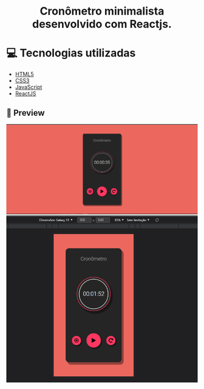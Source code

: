 <h1 align='center'>
    Cronômetro minimalista desenvolvido com Reactjs.
</h1>

# 💻 Tecnologias utilizadas

- [HTML5](https://developer.mozilla.org/pt-BR/docs/Web/HTML/HTML5)
- [CSS3](https://www.w3.org/Style/CSS/Overview.en.html)
- [JavaScript](https://www.javascript.com/)
- [ReactJS](https://reactjs.org/)

## 🧐 Preview  
<img src = './imagensReadme/img1.png'>
<img src = './imagensReadme/img2.png'>
